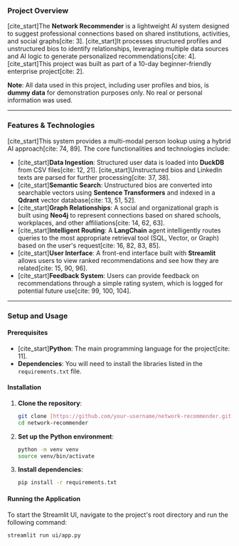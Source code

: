 ### Project Overview

[cite_start]The **Network Recommender** is a lightweight AI system designed to suggest professional connections based on shared institutions, activities, and social graphs[cite: 3]. [cite_start]It processes structured profiles and unstructured bios to identify relationships, leveraging multiple data sources and AI logic to generate personalized recommendations[cite: 4]. [cite_start]This project was built as part of a 10-day beginner-friendly enterprise project[cite: 2].

**Note**: All data used in this project, including user profiles and bios, is **dummy data** for demonstration purposes only. No real or personal information was used.

---

### Features & Technologies

[cite_start]This system provides a multi-modal person lookup using a hybrid AI approach[cite: 74, 89]. The core functionalities and technologies include:

* [cite_start]**Data Ingestion**: Structured user data is loaded into **DuckDB** from CSV files[cite: 12, 21]. [cite_start]Unstructured bios and LinkedIn texts are parsed for further processing[cite: 37, 38].
* [cite_start]**Semantic Search**: Unstructured bios are converted into searchable vectors using **Sentence Transformers** and indexed in a **Qdrant** vector database[cite: 13, 51, 52].
* [cite_start]**Graph Relationships**: A social and organizational graph is built using **Neo4j** to represent connections based on shared schools, workplaces, and other affiliations[cite: 14, 62, 63].
* [cite_start]**Intelligent Routing**: A **LangChain** agent intelligently routes queries to the most appropriate retrieval tool (SQL, Vector, or Graph) based on the user's request[cite: 16, 82, 83, 85].
* [cite_start]**User Interface**: A front-end interface built with **Streamlit** allows users to view ranked recommendations and see how they are related[cite: 15, 90, 96].
* [cite_start]**Feedback System**: Users can provide feedback on recommendations through a simple rating system, which is logged for potential future use[cite: 99, 100, 104].

---

### Setup and Usage

#### Prerequisites

* [cite_start]**Python**: The main programming language for the project[cite: 11].
* **Dependencies**: You will need to install the libraries listed in the `requirements.txt` file.

#### Installation

1.  **Clone the repository**:
    ```bash
    git clone [https://github.com/your-username/network-recommender.git](https://github.com/your-username/network-recommender.git)
    cd network-recommender
    ```

2.  **Set up the Python environment**:
    ```bash
    python -m venv venv
    source venv/bin/activate
    ```

3.  **Install dependencies**:
    ```bash
    pip install -r requirements.txt
    ```

#### Running the Application

To start the Streamlit UI, navigate to the project's root directory and run the following command:

```bash
streamlit run ui/app.py
